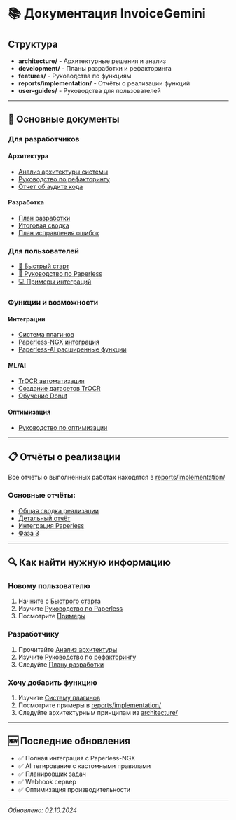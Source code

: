 # 📚 Документация InvoiceGemini

## Структура

- **architecture/** - Архитектурные решения и анализ
- **development/** - Планы разработки и рефакторинга
- **features/** - Руководства по функциям
- **reports/implementation/** - Отчёты о реализации функций
- **user-guides/** - Руководства для пользователей

---

## 📖 Основные документы

### Для разработчиков

#### Архитектура
- [Анализ архитектуры системы](architecture/SYSTEM_ARCHITECTURE_ANALYSIS.md)
- [Руководство по рефакторингу](architecture/REFACTORING_GUIDE.md)
- [Отчет об аудите кода](architecture/CODE_AUDIT_REPORT.md)

#### Разработка
- [План разработки](development/DEVELOPMENT_PLAN.md)
- [Итоговая сводка](development/DEVELOPMENT_SUMMARY.md)
- [План исправления ошибок](development/BUGFIX_PLAN.md)

### Для пользователей

- [🚀 Быстрый старт](user-guides/QUICK_START_INTEGRATIONS.md)
- [📄 Руководство по Paperless](user-guides/PAPERLESS_USER_GUIDE.md)
- [💻 Примеры интеграций](user-guides/INTEGRATION_EXAMPLES.md)

### Функции и возможности

#### Интеграции
- [Система плагинов](features/PLUGIN_SYSTEM_GUIDE.md)
- [Paperless-NGX интеграция](features/PAPERLESS_INTEGRATION_GUIDE.md)
- [Paperless-AI расширенные функции](features/PAPERLESS_AI_ADVANCED_GUIDE.md)

#### ML/AI
- [TrOCR автоматизация](features/TROCR_AUTOMATION_GUIDE.md)
- [Создание датасетов TrOCR](features/TROCR_DATASET_GUIDE.md)
- [Обучение Donut](features/DONUT_HIGH_ACCURACY_TRAINING_GUIDE.md)

#### Оптимизация
- [Руководство по оптимизации](features/OPTIMIZATION_GUIDE.md)

---

## 📋 Отчёты о реализации

Все отчёты о выполненных работах находятся в [reports/implementation/](reports/implementation/)

### Основные отчёты:
- [Общая сводка реализации](reports/implementation/IMPLEMENTATION_SUMMARY.md)
- [Детальный отчёт](reports/implementation/IMPLEMENTATION_REPORT.md)
- [Интеграция Paperless](reports/implementation/PAPERLESS_INTEGRATION_SUMMARY.md)
- [Фаза 3](reports/implementation/PHASE3_IMPLEMENTATION_SUMMARY.md)

---

## 🔍 Как найти нужную информацию

### Новому пользователю
1. Начните с [Быстрого старта](user-guides/QUICK_START_INTEGRATIONS.md)
2. Изучите [Руководство по Paperless](user-guides/PAPERLESS_USER_GUIDE.md)
3. Посмотрите [Примеры](user-guides/INTEGRATION_EXAMPLES.md)

### Разработчику
1. Прочитайте [Анализ архитектуры](architecture/SYSTEM_ARCHITECTURE_ANALYSIS.md)
2. Изучите [Руководство по рефакторингу](architecture/REFACTORING_GUIDE.md)
3. Следуйте [Плану разработки](development/DEVELOPMENT_PLAN.md)

### Хочу добавить функцию
1. Изучите [Систему плагинов](features/PLUGIN_SYSTEM_GUIDE.md)
2. Посмотрите примеры в [reports/implementation/](reports/implementation/)
3. Следуйте архитектурным принципам из [architecture/](architecture/)

---

## 🆕 Последние обновления

- ✅ Полная интеграция с Paperless-NGX
- ✅ AI тегирование с кастомными правилами
- ✅ Планировщик задач
- ✅ Webhook сервер
- ✅ Оптимизация производительности

---

*Обновлено: 02.10.2024*

